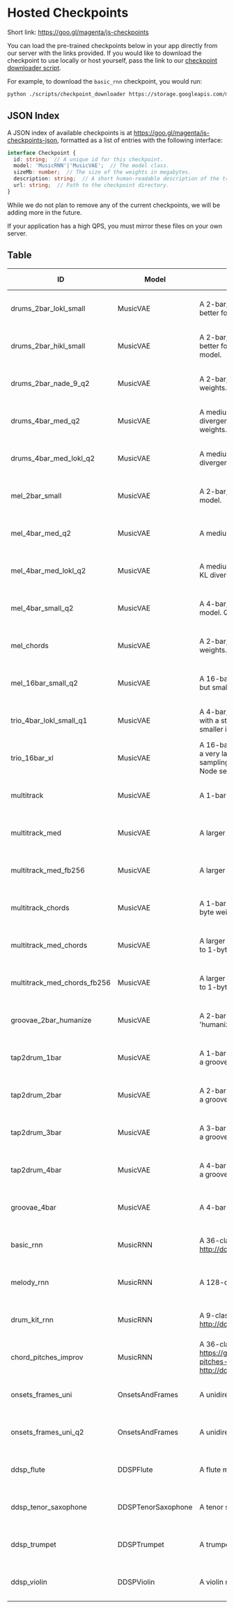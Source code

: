 
# Hosted Checkpoints

Short link: https://goo.gl/magenta/js-checkpoints

You can load the pre-trained checkpoints below in your app directly from our
server with the links provided. If you would like to download the checkpoint
to use locally or host yourself, pass the link to our
[checkpoint downloader script](/scripts/checkpoint_downloader.py).

For example, to download the `basic_rnn` checkpoint, you would run:

```bash
python ./scripts/checkpoint_downloader https://storage.googleapis.com/magentadata/js/checkpoints/music_rnn/basic_rnn ./my-checkpoints/
```

## JSON Index

A JSON index of available checkpoints is at
https://goo.gl/magenta/js-checkpoints-json, formatted as a list of entries with
the following interface:

```ts
interface Checkpoint {
  id: string;  // A unique id for this checkpoint.
  model: 'MusicRNN'|'MusicVAE';  // The model class.
  sizeMb: number;  // The size of the weights in megabytes.
  description: string;  // A short human-readable description of the trained model.
  url: string;  // Path to the checkpoint directory.
}
```

While we do not plan to remove any of the current checkpoints, we will be adding more in the future.

If your application has a high QPS, you must mirror these files on your own server.

## Table

ID|Model|Description|Size MB|URL
---|---|---|---|---
drums_2bar_lokl_small|MusicVAE|A 2-bar, 9-class onehot drum model with a strong prior (low KL divergence), which is better for sampling. Less accurate, but smaller in size than full model.|18.5|[Right Click to Copy](https://storage.googleapis.com/magentadata/js/checkpoints/music_vae/drums_2bar_lokl_small)
drums_2bar_hikl_small|MusicVAE|A 2-bar, 9-class onehot drum model with a weak prior (higher KL divergence), which is better for reconstructions and interpolations. Less accurate, but smaller in size than full model.|18.5|[Right Click to Copy](https://storage.googleapis.com/magentadata/js/checkpoints/music_vae/drums_2bar_hikl_small)
drums_2bar_nade_9_q2|MusicVAE|A 2-bar, 9-class multilabel drum model with a NADE decoder. Quantized to 2-byte weights.|27.6|[Right Click to Copy](https://storage.googleapis.com/magentadata/js/checkpoints/music_vae/drums_2bar_nade_9_q2)
drums_4bar_med_q2|MusicVAE|A medium-sized 2-bar, 9-class onehot drum model with a weak prior (higher KL divergence), which is better for reconstructions and interpolations. Quantized to 2-byte weights.|68.2|[Right Click to Copy](https://storage.googleapis.com/magentadata/js/checkpoints/music_vae/drums_4bar_med_q2)
drums_4bar_med_lokl_q2|MusicVAE|A medium-sized 2-bar, 9-class onehot drum model with a strong prior (lower KL divergence), which is better for sampling. Quantized to 2-byte weights.|68.2|[Right Click to Copy](https://storage.googleapis.com/magentadata/js/checkpoints/music_vae/drums_4bar_med_lokl_q2)
mel_2bar_small|MusicVAE|A 2-bar, 90-class onehot melody model. Less accurate, but smaller in size than full model.|17.7|[Right Click to Copy](https://storage.googleapis.com/magentadata/js/checkpoints/music_vae/mel_2bar_small)
mel_4bar_med_q2|MusicVAE|A medium-sized 4-bar, 90-class onehot melody model. Quantized to 2-byte weights.|65.4|[Right Click to Copy](https://storage.googleapis.com/magentadata/js/checkpoints/music_vae/mel_4bar_med_q2)
mel_4bar_med_lokl_q2|MusicVAE|A medium-sized 4-bar, 90-class onehot melody model.  Trained with a strong prior (low KL divergence), which is better for sampling. Quantized to 2-byte weights.|65.4|[Right Click to Copy](https://storage.googleapis.com/magentadata/js/checkpoints/music_vae/mel_4bar_med_lokl_q2)
mel_4bar_small_q2|MusicVAE|A 4-bar, 90-class onehot melody model. Less accurate, but smaller in size than full model. Quantized to 2-byte weights.|26.5|[Right Click to Copy](https://storage.googleapis.com/magentadata/js/checkpoints/music_vae/mel_4bar_small_q2)
mel_chords|MusicVAE|A 2-bar, 90-class onehot melody model with chord conditioning. Quantized to 2-byte weights.|17.6|[Right Click to Copy](https://storage.googleapis.com/magentadata/js/checkpoints/music_vae/mel_chords)
mel_16bar_small_q2|MusicVAE|A 16-bar, 90-class onehot melody model with a 16-step conductor level. Less accurate, but smaller in size than full model. Quantized to 2-byte weights.|23.5|[Right Click to Copy](https://storage.googleapis.com/magentadata/js/checkpoints/music_vae/mel_16bar_small_q2)
trio_4bar_lokl_small_q1|MusicVAE|A 4-bar, 'trio' model for melody, bass, and drums, with a 4-step conductor level. Trained with a strong prior (low KL divergence), which is better for sampling. Less accurate, but smaller in size than full model. Quantized to 1-byte weights.|17.6|[Right Click to Copy](https://storage.googleapis.com/magentadata/js/checkpoints/music_vae/trio_4bar)
trio_16bar_xl|MusicVAE|A 16-bar, 'trio' model for melody, bass, and drums, with a 4-step conductor level. This is a very large model that should be good for both accurate reconstruction and good sampling. Because of its size, we recommend only using this checkpoint locally (i.e. on a Node server), and not on the client size.|1710 (1.71 GB)|[Right Click to Copy](https://storage.googleapis.com/magentadata/js/checkpoints/music_vae/trio_16bar)
multitrack|MusicVAE|A 1-bar multitrack model, trained with 64 free bits. Quantized to 1-byte weights.|26.4|[Right Click to Copy](https://storage.googleapis.com/magentadata/js/checkpoints/music_vae/multitrack)
multitrack_med|MusicVAE|A larger 1-bar multitrack model, trained with 64 free bits. Quantized to 1-byte weights.|95.9|[Right Click to Copy](https://storage.googleapis.com/magentadata/js/checkpoints/music_vae/multitrack_med)
multitrack_med_fb256|MusicVAE|A larger 1-bar multitrack model, trained with 256 free bits. Quantized to 1-byte weights.|95.9|[Right Click to Copy](https://storage.googleapis.com/magentadata/js/checkpoints/music_vae/multitrack_med_fb256)
multitrack_chords|MusicVAE|A 1-bar chord-conditioned multitrack model, trained with 64 free bits. Quantized to 1-byte weights.|26.9|[Right Click to Copy](https://storage.googleapis.com/magentadata/js/checkpoints/music_vae/multitrack_chords)
multitrack_med_chords|MusicVAE|A larger 1-bar chord-conditioned multitrack model, trained with 64 free bits. Quantized to 1-byte weights.|96.9|[Right Click to Copy](https://storage.googleapis.com/magentadata/js/checkpoints/music_vae/multitrack_med_chords)
multitrack_med_chords_fb256|MusicVAE|A larger 1-bar chord-conditioned multitrack model, trained with 256 free bits. Quantized to 1-byte weights.|96.9|[Right Click to Copy](https://storage.googleapis.com/magentadata/js/checkpoints/music_vae/multitrack_med_chords_fb256)
groovae_2bar_humanize|MusicVAE|A 2-bar GrooVAE model that converts a quantized, constant-velocity drum pattern into a 'humanized' groove.|15.8|[Right Click to Copy](https://storage.googleapis.com/magentadata/js/checkpoints/music_vae/groovae_2bar_humanize)
tap2drum_1bar|MusicVAE|A 1-bar GrooVAE model that converts a constant-velocity single-drum 'tap' pattern into a groove.|15.6|[Right Click to Copy](https://storage.googleapis.com/magentadata/js/checkpoints/groovae/tap2drum_1bar)
tap2drum_2bar|MusicVAE|A 2-bar GrooVAE model that converts a constant-velocity single-drum 'tap' pattern into a groove.|15.6|[Right Click to Copy](https://storage.googleapis.com/magentadata/js/checkpoints/groovae/tap2drum_2bar)
tap2drum_3bar|MusicVAE|A 3-bar GrooVAE model that converts a constant-velocity single-drum 'tap' pattern into a groove.|15.6|[Right Click to Copy](https://storage.googleapis.com/magentadata/js/checkpoints/groovae/tap2drum_3bar)
tap2drum_4bar|MusicVAE|A 4-bar GrooVAE model that converts a constant-velocity single-drum 'tap' pattern into a groove.|15.6|[Right Click to Copy](https://storage.googleapis.com/magentadata/js/checkpoints/groovae/tap2drum_4bar)
groovae_4bar|MusicVAE|A 4-bar GrooVAE autoencoder.|15.8|[Right Click to Copy](https://storage.googleapis.com/magentadata/js/checkpoints/music_vae/groovae_4bar)
basic_rnn|MusicRNN|A 36-class onehot MelodyRNN model. Converted from http://download.magenta.tensorflow.org/models/basic_rnn.mag.|13.0|[Right Click to Copy](https://storage.googleapis.com/magentadata/js/checkpoints/music_rnn/basic_rnn)
melody_rnn|MusicRNN|A 128-class onehot MelodyRNN model.|13.4|[Right Click to Copy](https://storage.googleapis.com/magentadata/js/checkpoints/music_rnn/melody_rnn)
drum_kit_rnn|MusicRNN|A 9-class onehot DrumsRNN model. Converted from http://download.magenta.tensorflow.org/models/drum_kit_rnn.mag.|11.9|[Right Click to Copy](https://storage.googleapis.com/magentadata/js/checkpoints/music_rnn/drum_kit_rnn)
chord_pitches_improv|MusicRNN|A 36-class onehot melody ImprovRNN model conditioned on chords as described at https://github.com/tensorflow/magenta/tree/master/magenta/models/improv_rnn#chord-pitches-improv. Converted from http://download.magenta.tensorflow.org/models/chord_pitches_improv.mag.|5.6|[Right Click to Copy](https://storage.googleapis.com/magentadata/js/checkpoints/music_rnn/chord_pitches_improv)
onsets_frames_uni|OnsetsAndFrames|A unidirectional piano transcription model.|60|[Right Click to Copy](https://storage.googleapis.com/magentadata/js/checkpoints/transcription/onsets_frames_uni)
onsets_frames_uni_q2|OnsetsAndFrames|A unidirectional piano transcription model. Quantized to 2-byte weights.|30|[Right Click to Copy](https://storage.googleapis.com/magentadata/js/checkpoints/transcription/onsets_frames_uni_q2)
ddsp_flute|DDSPFlute|A flute model for use with DDSP.|3.9|[Right Click to Copy](https://storage.googleapis.com/magentadata/js/checkpoints/ddsp/flute)
ddsp_tenor_saxophone|DDSPTenorSaxophone|A tenor saxophone model for use with DDSP.|3.9|[Right Click to Copy](https://storage.googleapis.com/magentadata/js/checkpoints/ddsp/tenor_saxophone)
ddsp_trumpet|DDSPTrumpet|A trumpet model for use with DDSP.|3.9|[Right Click to Copy](https://storage.googleapis.com/magentadata/js/checkpoints/ddsp/trumpet)
ddsp_violin|DDSPViolin|A violin model for use with DDSP.|3.9|[Right Click to Copy](https://storage.googleapis.com/magentadata/js/checkpoints/ddsp/violin)
